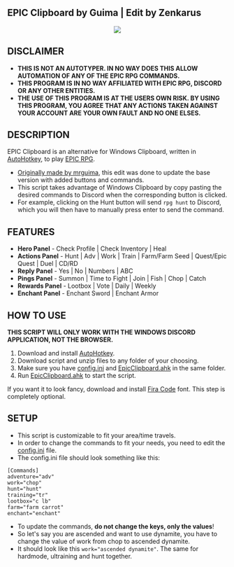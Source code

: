 ## EPIC Clipboard by Guima | Edit by Zenkarus
<p align="center">
  <img src="https://user-images.githubusercontent.com/36195517/132056098-de9cdb8e-b0f6-4524-a06c-d8ae438fc850.png"/>
</p>

## DISCLAIMER
- **THIS IS NOT AN AUTOTYPER. IN NO WAY DOES THIS ALLOW AUTOMATION OF ANY OF THE EPIC RPG COMMANDS.**
- **THIS PROGRAM IS IN NO WAY AFFILIATED WITH EPIC RPG, DISCORD OR ANY OTHER ENTITIES.**
- **THE USE OF THIS PROGRAM IS AT THE USERS OWN RISK. BY USING THIS PROGRAM, YOU AGREE THAT ANY ACTIONS TAKEN AGAINST YOUR ACCOUNT ARE YOUR OWN FAULT AND NO ONE ELSES.**

## DESCRIPTION
EPIC Clipboard is an alternative for Windows Clipboard, written in [AutoHotkey](https://www.autohotkey.com/), to play [EPIC RPG](https://top.gg/bot/555955826880413696). 
- [Originally made by mrguima](https://github.com/mrguima/epic-clipboard), this edit was done to update the base version with added buttons and commands.
- This script takes advantage of Windows Clipboard by copy pasting the desired commands to Discord when the corresponding button is clicked.
- For example, clicking on the Hunt button will send `rpg hunt` to Discord, which you will then have to manually press enter to send the command. 

## FEATURES
- **Hero Panel** - Check Profile | Check Inventory | Heal
- **Actions Panel** - Hunt | Adv | Work | Train | Farm/Farm Seed | Quest/Epic Quest | Duel | CD/RD
- **Reply Panel** - Yes | No | Numbers | ABC
- **Pings Panel** - Summon | Time to Fight | Join | Fish | Chop | Catch
- **Rewards Panel** - Lootbox | Vote | Daily | Weekly
- **Enchant Panel** - Enchant Sword | Enchant Armor
  
## HOW TO USE
**THIS SCRIPT WILL ONLY WORK WITH THE WINDOWS DISCORD APPLICATION, NOT THE BROWSER.**

1. Download and install [AutoHotkey](https://www.autohotkey.com/).
2. Download script and unzip files to any folder of your choosing. 
3. Make sure you have [config.ini](src/config.ini) and [EpicClipboard.ahk](src/EpicClipboard.ahk) in the same folder.
4. Run [EpicClipboard.ahk](src/EpicClipboard.ahk) to start the script.

If you want it to look fancy, download and install [Fira Code](https://github.com/tonsky/FiraCode) font. This step is completely optional.

## SETUP
- This script is customizable to fit your area/time travels.
- In order to change the commands to fit your needs, you need to edit the [config.ini](src/config.ini) file. 
- The config.ini file should look something like this:
```
[Commands]
adventure="adv"
work="chop"
hunt="hunt"
training="tr"
lootbox="c lb"
farm="farm carrot"
enchant="enchant"
```
- To update the commands, **do not change the keys, only the values**!
- So let's say you are ascended and want to use dynamite, you have to change the value of work from chop to ascended dynamite.
- It should look like this `work="ascended dynamite"`. The same for hardmode, ultraining and hunt together.
